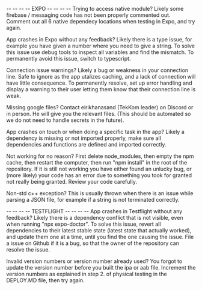 -- -- -- -- EXPO -- -- -- --
Trying to access native module?
Likely some firebase / messaging code has not been properly commented out.
Comment out all 6 native dependecy locations when testing in Expo, and try again.

App crashes in Expo without any feedback?
Likely there is a type issue, for example you have given a number where you need
to give a string. To solve this issue use debug tools to inspect all variables
and find the mismatch. To permanently avoid this issue, switch to typescript.

Connection issue warnings?
Likely a bug or weakness in your connection line. Safe to ignore as the app
utalizes caching, and a lack of connection will have little consequence. To
permanently resolve, set up error handling and display a warning to their user
letting them know that their connection line is weak.

Missing google files?
Contact eirikhanasand (TekKom leader) on Discord or in person. He will give you
the relevant files. (This should be automated so we do not need to handle
secrets in the future).

App crashes on touch or when doing a specific task in the app?
Likely a dependency is missing or not imported properly, make sure all
dependencies and functions are defined and imported correctly.

Not working for no reason?
First delete node_modules, then empty the npm cache, then restart the computer,
then run "npm install" in the root of the repository. If it is still not working
you have either found an unlucky bug, or (more likely) your code has an error
due to something you took for granted not really being granted. Review your code
carefully.

Non-std c++ exception?
This is usually thrown when there is an issue while parsing a JSON file, for
example if a string is not terminated correctly.

-- -- -- -- TESTFLIGHT -- -- -- --
App crashes in Testflight without any feedback?
Likely there is a dependency conflict that is not visible, even when running
"npx expo-doctor". To solve this issue, revert all dependencies to their latest
stable state (latest state that actually worked), and update them one at a time,
until you find the one causing the issue. File a issue on Github if it is a bug,
so that the owner of the repository can resolve the issue.

Invalid version numbers or version number already used?
You forgot to update the version number before you built the ipa or aab file.
Increment the version numbers as explained in step 2. of physical testing in the
DEPLOY.MD file, then try again.
